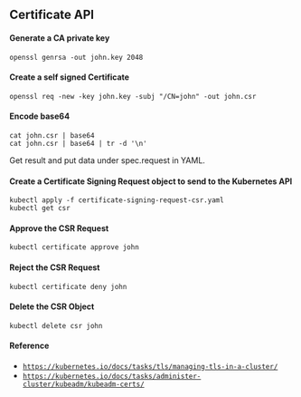 ## Certificate API

#### Generate a CA private key
```
openssl genrsa -out john.key 2048
```

#### Create a self signed Certificate
```
openssl req -new -key john.key -subj "/CN=john" -out john.csr
```

#### Encode base64
```
cat john.csr | base64
cat john.csr | base64 | tr -d '\n'
```
Get result and put data under spec.request in YAML.

#### Create a Certificate Signing Request object to send to the Kubernetes API
```
kubectl apply -f certificate-signing-request-csr.yaml
kubectl get csr
```

#### Approve the CSR Request
```
kubectl certificate approve john
```

#### Reject the CSR Request
```
kubectl certificate deny john
```

#### Delete the CSR Object
```
kubectl delete csr john
```

#### Reference
- [`https://kubernetes.io/docs/tasks/tls/managing-tls-in-a-cluster/`](https://kubernetes.io/docs/tasks/tls/managing-tls-in-a-cluster/)
- [`https://kubernetes.io/docs/tasks/administer-cluster/kubeadm/kubeadm-certs/`](https://kubernetes.io/docs/tasks/administer-cluster/kubeadm/kubeadm-certs/)
